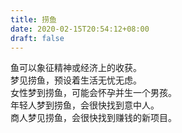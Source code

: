 ```yaml
---
title: 捞鱼
date: 2020-02-15T20:54:12+08:00
draft: false
---
```


鱼可以象征精神或经济上的收获。<br>
梦见捞鱼，预设着生活无忧无虑。<br>
女性梦到捞鱼，可能会怀孕并生一个男孩。<br>
年轻人梦到捞鱼，会很快找到意中人。<br>
商人梦见捞鱼，会很快找到赚钱的新项目。<br>
